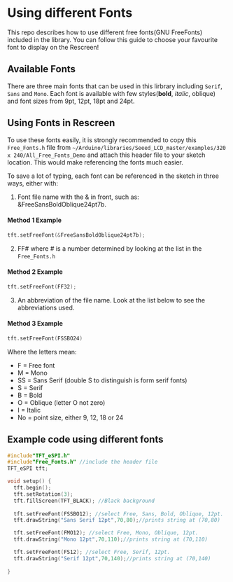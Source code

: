 # Using different Fonts

This repo describes how to use different free fonts(GNU FreeFonts) included in the library. You can follow this guide to choose your favourite font to display on the Rescreen!

## Available Fonts

There are three main fonts that can be used in this lirbrary including `Serif`, `Sans` and `Mono`. Each font is available with few styles(**bold**, *italic*, oblique) and font sizes from 9pt, 12pt, 18pt and 24pt.

## Using Fonts in Rescreen

To use these fonts easily, it is strongly recommended to copy this `Free_Fonts.h` file from `~/Arduino/libraries/Seeed_LCD_master/examples/320 x 240/All_Free_Fonts_Demo` and attach this header file to your sketch location. This would make referencing the fonts much easier.

To save a lot of typing, each font can  be referenced in the sketch in three ways, either with:

1. Font file name with the & in front, such as: &FreeSansBoldOblique24pt7b.

#### Method 1 Example

 ```cpp
 tft.setFreeFont(&FreeSansBoldOblique24pt7b);
```

2. FF# where # is a number determined by looking at the list in the `Free_Fonts.h` 

#### Method 2 Example

 ```cpp
 tft.setFreeFont(FF32);
```

3. An abbreviation of the file name. Look at the list below to see the abbreviations used.

#### Method 3 Example

```cpp
tft.setFreeFont(FSSBO24)
```

Where the letters mean:

- F = Free font
- M = Mono
- SS = Sans Serif (double S to distinguish is form serif fonts)
- S = Serif
- B = Bold
- O = Oblique (letter O not zero)
- I = Italic
- No =  point size, either 9, 12, 18 or 24

## Example code using different fonts

```cpp
#include"TFT_eSPI.h"
#include"Free_Fonts.h" //include the header file
TFT_eSPI tft;

void setup() {
  tft.begin();
  tft.setRotation(3);
  tft.fillScreen(TFT_BLACK); //Black background
  
  tft.setFreeFont(FSSBO12); //select Free, Sans, Bold, Oblique, 12pt.
  tft.drawString("Sans Serif 12pt",70,80);//prints string at (70,80)

  tft.setFreeFont(FMO12); //select Free, Mono, Oblique, 12pt.
  tft.drawString("Mono 12pt",70,110);//prints string at (70,110)

  tft.setFreeFont(FS12); //select Free, Serif, 12pt.
  tft.drawString("Serif 12pt",70,140);//prints string at (70,140)
  
}
```